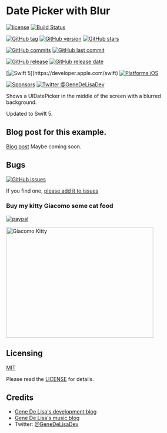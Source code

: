 # Date Picker with Blur


[![license](https://img.shields.io/github/license/mashape/apistatus.svg)](https://en.wikipedia.org/wiki/MIT_License)
[![Build Status](https://travis-ci.org/genedelisa/DatePicker.svg)](https://travis-ci.org/genedelisa/DatePicker)

[![GitHub tag](https://img.shields.io/github/tag/genedelisa/DatePicker.svg)](https://github.com/genedelisa/DatePicker/tags)
[![GitHub version](https://badge.fury.io/gh/genedelisa%2FDatePicker.svg)](https://badge.fury.io/gh/genedelisa%2FDatePicker)
[![GitHub stars](https://img.shields.io/github/stars/genedelisa/DatePicker.svg?style=social&label=Star&maxAge=2592000)](https://GitHub.com/genedelisa/DatePicker/stargazers/)

[![GitHub commits](https://img.shields.io/github/commits-since/genedelisa/DatePicker/2.0.0.svg)](https://github.com/genedelisa/DatePicker/commits/master)
[![GitHub last commit](https://img.shields.io/github/last-commit/genedelisa/DatePicker.svg)](https://github.com/genedelisa/DatePicker/commits/master)

[![GitHub release](https://img.shields.io/github/release/genedelisa/DatePicker.svg)](https://github.com/genedelisa/DatePicker/releases/)
[![GitHub release date](https://img.shields.io/github/release-date/genedelisa/DatePicker.svg)](https://github.com/genedelisa/DatePicker/releases)

[![Swift 5](https://img.shields.io/badge/swift5-compatible-4BC51D.svg?style=flat")](https://developer.apple.com/swift)
[![Platforms iOS](https://img.shields.io/badge/Platforms-iOS-lightgray.svg?style=flat)](https://swift.org/)

[![Sponsors](https://img.shields.io/badge/Sponsors-Rockhopper%20Technologies-orange.svg?style=flat)](http://www.rockhoppertech.com/)
[![Twitter @GeneDeLisaDev](https://img.shields.io/twitter/follow/GeneDeLisaDev.svg?style=social)](https://twitter.com/GeneDeLisaDev)


Shows a UIDatePicker in the middle of the screen with a blurred background.

Updated to Swift 5.

## Blog post for this example.

[Blog post](http://www.rockhoppertech.com/blog/)
Maybe coming soon.

## Bugs


[![GitHub issues](https://img.shields.io/github/issues/genedelisa/DatePicker.svg)](https://github.com/genedelisa/DatePicker/issues)

If you find one, [please add it to issues](https://github.com/genedelisa/DatePicker/issues)



### Buy my kitty Giacomo some cat food

[![paypal](https://www.paypalobjects.com/en_US/i/btn/btn_donate_SM.gif)](https://www.paypal.com/cgi-bin/webscr?cmd=_donations&business=F5KE9Z29MH8YQ&bnP-DonationsBF:btn_donate_SM.gif:NonHosted)

<img src="http://www.rockhoppertech.com/blog/wp-content/uploads/2016/07/momocoding-1024.png" alt="Giacomo Kitty" width="400" height="300">


## Licensing

[MIT](https://en.wikipedia.org/wiki/MIT_License)

Please read the [LICENSE](LICENSE) for details.

## Credits

*    [Gene De Lisa's development blog](http://rockhoppertech.com/blog/)
*    [Gene De Lisa's music blog](http://genedelisa.com/)
*   Twitter: [@GeneDeLisaDev](http://twitter.com/genedelisadev)
